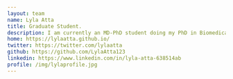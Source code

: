 ```yaml
---
layout: team
name: Lyla Atta
title: Graduate Student.
description: I am currently an MD-PhD student doing my PhD in Biomedical Engineering. I am interested systems biology and data science and am excited about how  computational and mathematical methods can be used to understand complexity in disease. In my free time, I like to read, paint, and go to art and history museums. 
home: https://lylaatta.github.io/
twitter: https://twitter.com/lylaatta
github: https://github.com/LylaAtta123
linkedin: https://www.linkedin.com/in/lyla-atta-638514ab
profile: /img/lylaprofile.jpg
---
```

